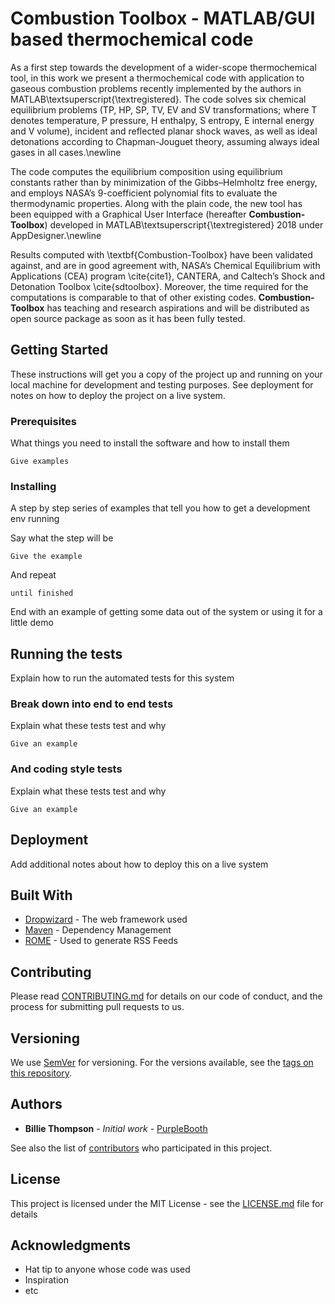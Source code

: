 # Combustion Toolbox - MATLAB/GUI based thermochemical code

As a first step towards the development of a wider-scope thermochemical tool, in this work we present a thermochemical code with application to gaseous combustion problems recently implemented by the authors in MATLAB\textsuperscript{\textregistered}. The code solves six chemical equilibrium problems (TP, HP, SP, TV, EV and SV transformations; where T denotes temperature, P pressure, H enthalpy, S entropy, E internal energy and V volume), incident and reflected planar shock waves, as well as ideal detonations according to Chapman-Jouguet theory, assuming always ideal gases in all cases.\newline

The code computes the equilibrium composition using equilibrium constants rather than by minimization of the Gibbs–Helmholtz free energy, and employs NASA’s 9-coefficient polynomial fits to evaluate the thermodynamic properties. Along with the plain code, the new tool has been equipped with a Graphical User Interface (hereafter **Combustion-Toolbox**) developed in MATLAB\textsuperscript{\textregistered} 2018 under AppDesigner.\newline

Results computed with \textbf{Combustion-Toolbox} have been validated against, and are in good agreement with, NASA’s Chemical Equilibrium with Applications (CEA) program \cite{cite1}, CANTERA, and Caltech’s Shock and Detonation Toolbox \cite{sdtoolbox}. Moreover, the time required for the computations is comparable to that of other existing codes. **Combustion-Toolbox** has teaching and research aspirations and will be distributed as open source package as soon as it has been fully tested.

## Getting Started

These instructions will get you a copy of the project up and running on your local machine for development and testing purposes. See deployment for notes on how to deploy the project on a live system.

### Prerequisites

What things you need to install the software and how to install them

```
Give examples
```

### Installing

A step by step series of examples that tell you how to get a development env running

Say what the step will be

```
Give the example
```

And repeat

```
until finished
```

End with an example of getting some data out of the system or using it for a little demo

## Running the tests

Explain how to run the automated tests for this system

### Break down into end to end tests

Explain what these tests test and why

```
Give an example
```

### And coding style tests

Explain what these tests test and why

```
Give an example
```

## Deployment

Add additional notes about how to deploy this on a live system

## Built With

* [Dropwizard](http://www.dropwizard.io/1.0.2/docs/) - The web framework used
* [Maven](https://maven.apache.org/) - Dependency Management
* [ROME](https://rometools.github.io/rome/) - Used to generate RSS Feeds

## Contributing

Please read [CONTRIBUTING.md](https://gist.github.com/PurpleBooth/b24679402957c63ec426) for details on our code of conduct, and the process for submitting pull requests to us.

## Versioning

We use [SemVer](http://semver.org/) for versioning. For the versions available, see the [tags on this repository](https://github.com/your/project/tags). 

## Authors

* **Billie Thompson** - *Initial work* - [PurpleBooth](https://github.com/PurpleBooth)

See also the list of [contributors](https://github.com/your/project/contributors) who participated in this project.

## License

This project is licensed under the MIT License - see the [LICENSE.md](LICENSE.md) file for details

## Acknowledgments

* Hat tip to anyone whose code was used
* Inspiration
* etc
